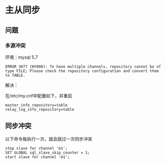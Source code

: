 # 主从同步

## 问题

### 多源冲突

环境：mysql 5.7

```
ERROR 3077 (HY000): To have multiple channels, repository cannot be of type FILE; Please check the repository configuration and convert them to TABLE.
```

解决：

在/etc/my.cnf中配置如下，并重启

```
master_info_repository=table
relay_log_info_repository=table
```

## 同步冲突

以下命令每执行一次，就会跳过一次同步冲突

``` mysql
stop slave for channel 'm1';
SET GLOBAL sql_slave_skip_counter = 1;
start slave for channel 'm1';
```